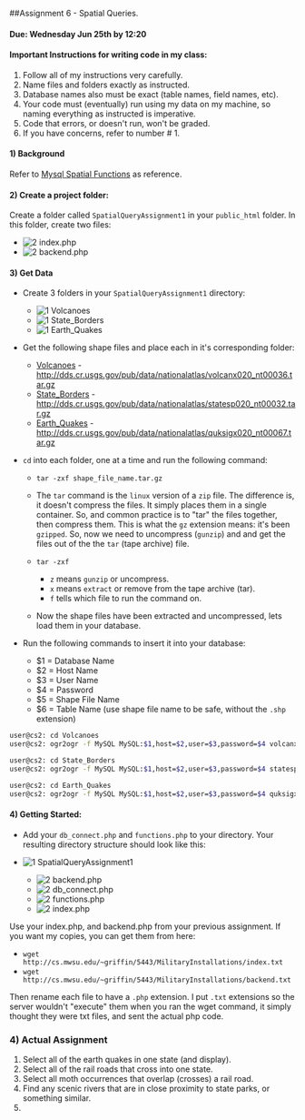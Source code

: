 ##Assignment 6 - Spatial Queries.

#### Due: Wednesday Jun 25th by 12:20

#### Important Instructions for writing code in my class:

>
1. Follow all of my instructions very carefully.
2. Name files and folders exactly as instructed.
3. Database names also must be exact (table names, field names, etc).
4. Your code must (eventually) run using my data on my machine, so naming everything as instructed is imperative. 
5. Code that errors, or doesn't run, won't be graded.
6. If you have concerns, refer to number # 1.

#### 1) Background

Refer to [Mysql Spatial Functions](http://dev.mysql.com/doc/refman/5.0/en/spatial-analysis-functions.html) as reference.


#### 2) Create a project folder:

Create a folder called `SpatialQueryAssignment1` in your `public_html` folder. In this folder, create two files:

- ![2] index.php
- ![2] backend.php

#### 3) Get Data

- Create 3 folders in your `SpatialQueryAssignment1` directory:

    - ![1] Volcanoes
    - ![1] State_Borders
    - ![1] Earth_Quakes

- Get the following shape files and place each in it's corresponding folder: 

    - [Volcanoes](http://dds.cr.usgs.gov/pub/data/nationalatlas/volcanx020_nt00036.tar.gz) - http://dds.cr.usgs.gov/pub/data/nationalatlas/volcanx020_nt00036.tar.gz 
    - [State_Borders](http://dds.cr.usgs.gov/pub/data/nationalatlas/statesp020_nt00032.tar.gz) - http://dds.cr.usgs.gov/pub/data/nationalatlas/statesp020_nt00032.tar.gz
    - [Earth_Quakes](http://dds.cr.usgs.gov/pub/data/nationalatlas/quksigx020_nt00067.tar.gz) - http://dds.cr.usgs.gov/pub/data/nationalatlas/quksigx020_nt00067.tar.gz

- `cd` into each folder, one at a time and run the following command:
    - `tar -zxf shape_file_name.tar.gz`

    - The `tar` command is the `linux` version of a `zip` file. The difference is, it doesn't compress the files. It simply places them in a single container. So, and common practice is to "tar" the files together, then compress them. This is what the `gz` extension means: it's been `gzipped`. So, now we need to uncompress (`gunzip`) and and get the files out of the the `tar` (tape archive) file.
    - `tar -zxf`
        - `z` means `gunzip` or uncompress.
        - `x` means `extract` or remove from the tape archive (tar).
        - `f` tells which file to run the command on. 

    - Now the shape files have been extracted and uncompressed, lets load them in your database.
    
- Run the following commands to insert it into your database:

    - $1 = Database Name
    - $2 = Host Name
    - $3 = User Name
    - $4 = Password
    - $5 = Shape File Name
    - $6 = Table Name (use shape file name to be safe, without the `.shp` extension)

```bash
user@cs2: cd Volcanoes
user@cs2: ogr2ogr -f MySQL MySQL:$1,host=$2,user=$3,password=$4 volcanx020.shp -nln Volcanoes -update -overwrite -lco engine=MYISAM
```
```bash
user@cs2: cd State_Borders
user@cs2: ogr2ogr -f MySQL MySQL:$1,host=$2,user=$3,password=$4 statesp020.shp -nln State_Borders -update -overwrite -lco engine=MYISAM
```
```bash
user@cs2: cd Earth_Quakes
user@cs2: ogr2ogr -f MySQL MySQL:$1,host=$2,user=$3,password=$4 quksigx020.shp -nln Earth_Quakes -update -overwrite -lco engine=MYISAM
```
#### 4) Getting Started:

- Add your `db_connect.php` and `functions.php` to your directory. Your resulting directory structure should look like this:

- ![1] SpatialQueryAssignment1
    - ![2] backend.php
    - ![2] db_connect.php
    - ![2] functions.php
    - ![2] index.php

Use your index.php, and backend.php from your previous assignment. If you want my copies, you can get them from here:

- `wget http://cs.mwsu.edu/~griffin/5443/MilitaryInstallations/index.txt`
- `wget http://cs.mwsu.edu/~griffin/5443/MilitaryInstallations/backend.txt`

Then rename each file to have a `.php` extension. I put `.txt` extensions so the server wouldn't "execute" them when you ran the wget command, it simply thought they were txt files, and sent the actual php code.


### 4) Actual Assignment

1. Select all of the earth quakes in one state (and display).
2. Select all of the rail roads that cross into one state.
3. Select all moth occurrences that overlap (crosses) a rail road.
4. Find any scenic rivers that are in close proximity to state parks, or something similar.
5. 




[1]: https://cdn1.iconfinder.com/data/icons/stilllife/24x24/filesystems/gnome-fs-directory.png
[2]: http://png-2.findicons.com/files/icons/2360/spirit20/20/file_php.png
[3]: http://www.lecollagiste.com/collanews/themes/lilina/web/media/folder.gif
